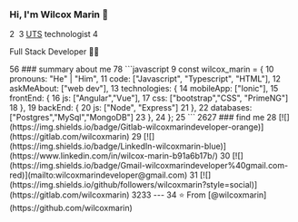 ### Hi, I'm Wilcox Marin 👋
2
​
3
<a href="https://www.uts.edu.co/sitio/" target="_blank">UTS</a> technologist
4
 <p>Full Stack Developer 👨‍💻</p>
5
​
6
### summary about me
7
​
8
```javascript
9
const wilcox_marin = {
10
    pronouns: "He" | "Him",
11
    code: ["Javascript", "Typescript", "HTML"],
12
    askMeAbout: ["web dev"],
13
    technologies: {
14
        mobileApp: ["Ionic"],
15
        frontEnd: {
16
            js: ["Angular","Vue"],
17
            css: ["bootstrap","CSS", "PrimeNG"]
18
        },
19
        backEnd: {
20
            js: ["Node", "Express"]
21
        },
22
        databases: ["Postgres","MySql","MongoDB"]
23
    },
24
};
25
```
26
​
27
### find me
28
[![](https://img.shields.io/badge/Gitlab-wilcoxmarindeveloper-orange)](https://gitlab.com/wilcoxmarin)
29
[![](https://img.shields.io/badge/LinkedIn-wilcoxmarin-blue)](https://www.linkedin.com/in/wilcox-marin-b91a6b17b/)
30
[![](https://img.shields.io/badge/Gmail-wilcoxmarindeveloper%40gmail.com-red)](mailto:wilcoxmarindeveloper@gmail.com)
31
[![](https://img.shields.io/github/followers/wilcoxmarin?style=social)](https://gitlab.com/wilcoxmarin)
32
​
33
---
34
⭐️ From [@wilcoxmarin](https://github.com/wilcoxmarin)